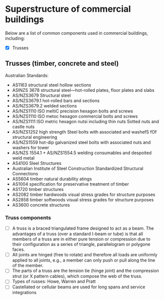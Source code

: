 # Superstructure of commercial buildings
Below are a list of common components used in commercial buildings, including:
 - [x] Trusses 

## Trusses (timber, concrete and steel)

Australian Standards:
 - AS1163 structural steel hollow sections
 - ASINZS 3678 structural steel—hot-rolled plates, floor plates and slabs 
 - AS/NZS3679 Structural steel 
 - AS/NZS3679.1 hot-rolled bars and sections 
 - AS/NZS3679.2 welded sections
 - AS/NZS1110 ISO meltiC precision hexagon bolts and screws 
 - AS/NZS1110 ISO metoc hexagon commercial bolts and screws
 - AS/NZS1111 ISO metric hexagon nutsi including thin nuts Sotted nuts and castle nuts 
 - AS/NZS1252 high strength Steel bolts with associated and washefS fOf structural engineering 
 - AS/NZS1559 hot-dip galvanized steel bolts with associated nuts and washers for tower 
 - AS/NZS 1554.1 + AS/NZS1554.5 welding consumables and despoited weld metal
 - AS4100 Sleel Structures
 - Australian Institute of Steel Construction Standardized Structural Connections
 - AS5604 timber natural durability atings 
 - AS1004 specification for preservative treatment of timber
 - AS1720 timber structures
 - AS2082 timber hardwoods visual stress grades for structure purposes
 - AS2858 timber softwoods visual stress grades for structure purposes
 - AS3600 concrete structures

### Truss components
  - [ ] A truss is a braced triangulated frame designed to act as a beam.  The advantages of a truss (over a standard I-beam or tube) is that all members of a truss are in either pure tension or compression due to their configuration as a series of triangle, parallelogram or polygone faces.  
  - [ ] All joints are hinged (free to rotate) and therefore all loads are uniformly applied to all joints, e.g., a member can only push or pull along the line of the member.  
  - [ ] The parts of a truss are the tension tie (hinge joint) and the compression strut (or X pattern cables), which compose the web of the truss.
  - [ ] Types of russes: Howe, Warren and Pratt
  - [ ] Castellated or cellular beams are used for long spans and service integrations
